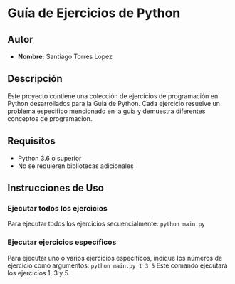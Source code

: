 # Guía de Ejercicios de Python

## Autor
- **Nombre:** Santiago Torres Lopez

## Descripción
Este proyecto contiene una colección de ejercicios de programación en Python desarrollados para la Guia de Python. Cada ejercicio resuelve un problema especifico mencionado en la guia y demuestra diferentes conceptos de programacion.

## Requisitos
- Python 3.6 o superior
- No se requieren bibliotecas adicionales

## Instrucciones de Uso

### Ejecutar todos los ejercicios
Para ejecutar todos los ejercicios secuencialmente:
`python main.py`

### Ejecutar ejercicios específicos
Para ejecutar uno o varios ejercicios específicos, indique los números de ejercicio como argumentos:
`python main.py 1 3 5`
Este comando ejecutará los ejercicios 1, 3 y 5.



